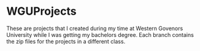 # WGUProjects
These are projects that I created during my time at Western Govenors University while I was getting my bachelors degree. Each branch contains the zip files for the projects in a different class.
